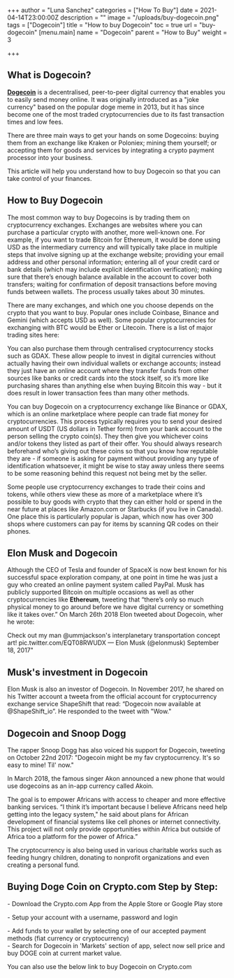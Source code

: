 +++
author = "Luna Sanchez"
categories = ["How To Buy"]
date = 2021-04-14T23:00:00Z
description = ""
image = "/uploads/buy-dogecoin.png"
tags = ["Dogecoin"]
title = "How to buy Dogecoin"
toc = true
url = "buy-dogecoin"
[menu.main]
name = "Dogecoin"
parent = "How to Buy"
weight = 3

+++
## What is Dogecoin?

[**Dogecoin**](https://dogecoin.com/) is a decentralised, peer-to-peer digital currency that enables you to easily send money online. It was originally introduced as a "joke currency" based on the popular doge meme in 2013, but it has since become one of the most traded cryptocurrencies due to its fast transaction times and low fees.

There are three main ways to get your hands on some Dogecoins: buying them from an exchange like Kraken or Poloniex; mining them yourself; or accepting them for goods and services by integrating a crypto payment processor into your business.

This article will help you understand how to buy Dogecoin so that you can take control of your finances.

## How to Buy Dogecoin

The most common way to buy Dogecoins is by trading them on cryptocurrency exchanges. Exchanges are websites where you can purchase a particular crypto with another, more well-known one. For example, if you want to trade Bitcoin for Ethereum, it would be done using USD as the intermediary currency and will typically take place in multiple steps that involve signing up at the exchange website; providing your email address and other personal information; entering all of your credit card or bank details (which may include explicit identification verification); making sure that there’s enough balance available in the account to cover both transfers; waiting for confirmation of deposit transactions before moving funds between wallets. The process usually takes about 30 minutes.

There are many exchanges, and which one you choose depends on the crypto that you want to buy. Popular ones include Coinbase, Binance and Gemini (which accepts USD as well). Some popular cryptocurrencies for exchanging with BTC would be Ether or Litecoin. There is a list of major trading sites here:

You can also purchase them through centralised cryptocurrency stocks such as GDAX. These allow people to invest in digital currencies without actually having their own individual wallets or exchange accounts; instead they just have an online account where they transfer funds from other sources like banks or credit cards into the stock itself, so it’s more like purchasing shares than anything else when buying Bitcoin this way - but it does result in lower transaction fees than many other methods.

You can buy Dogecoin on a cryptocurrency exchange like Binance or GDAX, which is an online marketplace where people can trade fiat money for cryptocurrencies. This process typically requires you to send your desired amount of USDT (US dollars in Tether form) from your bank account to the person selling the crypto coin(s). They then give you whichever coins and/or tokens they listed as part of their offer. You should always research beforehand who’s giving out these coins so that you know how reputable they are - if someone is asking for payment without providing any type of identification whatsoever, it might be wise to stay away unless there seems to be some reasoning behind this request not being met by the seller.

Some people use cryptocurrency exchanges to trade their coins and tokens, while others view these as more of a marketplace where it’s possible to buy goods with crypto that they can either hold or spend in the near future at places like Amazon.com or Starbucks (if you live in Canada). One place this is particularly popular is Japan, which now has over 300 shops where customers can pay for items by scanning QR codes on their phones.

## Elon Musk and Dogecoin

Although the CEO of Tesla and founder of SpaceX is now best known for his successful space exploration company, at one point in time he was just a guy who created an online payment system called PayPal. Musk has publicly supported Bitcoin on multiple occasions as well as other cryptocurrencies like **Ethereum**, tweeting that “there’s only so much physical money to go around before we have digital currency or something like it takes over.” On March 26th 2018 Elon tweeted about Dogecoin, wher he wrote:

Check out my man @ummjackson's interplanetary transportation concept art! pic.twitter.com/EQT08RWUDX — Elon Musk (@elonmusk) September 18, 2017"

## Musk's investment in Dogecoin

Elon Musk is also an investor of Dogecoin. In November 2017, he shared on his Twitter account a tweeta from the official account for cryptocurrency exchange service ShapeShift that read: “Dogecoin now available at @ShapeShift_io”. He responded to the tweet with "Wow."

## Dogecoin and Snoop Dogg

The rapper Snoop Dogg has also voiced his support for Dogecoin, tweeting on October 22nd 2017: "Dogecoin might be my fav cryptocurrency. It's so easy to mine! Til' now."

In March 2018, the famous singer Akon announced a new phone that would use dogecoins as an in-app currency called Akoin.

The goal is to empower Africans with access to cheaper and more effective banking services. “I think it’s important because I believe Africans need help getting into the legacy system," he said about plans for African development of financial systems like cell phones or internet connectivity. This project will not only provide opportunities within Africa but outside of Africa too a platform for the power of Africa.”

The cryptocurrency is also being used in various charitable works such as feeding hungry children, donating to nonprofit organizations and even creating a personal fund.

## Buying Doge Coin on Crypto.com Step by Step:

\- Download the Crypto.com App from the Apple Store or Google Play store

\- Setup your account with a username, password and login

\- Add funds to your wallet by selecting one of our accepted payment methods (fiat currency or cryptocurrency)  
\- Search for Dogecoin in 'Markets' section of app, select now sell price and buy DOGE coin at current market value.

You can also use the below link to buy Dogecoin on Crypto.com